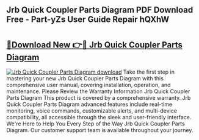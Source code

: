 ## Jrb Quick Coupler Parts Diagram PDF Download Free - Part-yZs User Guide Repair hQXhW

# <h2><a href="http://dfpq6e1.blite.top/?on=Jrb+Quick+Coupler+Parts+Diagram">🔗Download New 👉🔴 Jrb Quick Coupler Parts Diagram</a></h2>

[![Jrb Quick Coupler Parts Diagram download](https://i.imgur.com/lujVjoI.png)](http://dfpq6e1.blite.top/?on=Jrb+Quick+Coupler+Parts+Diagram)
Take the first step in mastering your new Jrb Quick Coupler Parts Diagram with this comprehensive user manual, covering installation, operation, and maintenance. Please Review the Warranty Information Jrb Quick Coupler Parts Diagram This product is covered by a comprehensive warranty. Jrb Quick Coupler Parts Diagram advanced features include real-time monitoring, voice commands, customizable alerts, and multi-device compatibility, all accessible through the sleek and user-friendly interface. We're Here to Help You Every Step of the Way Jrb Quick Coupler Parts Diagram. Our customer support team is available throughout your journey.

